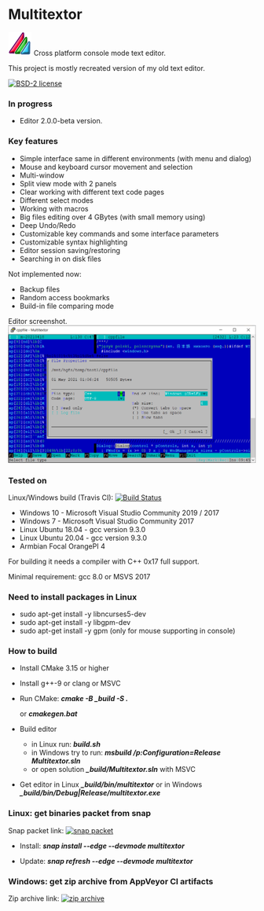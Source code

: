 # Multitextor
![Screenshot](docs/m.png) Cross platform console mode text editor.

This project is mostly recreated version of my old text editor.

[![BSD-2 license](https://img.shields.io/github/license/vikonix/multitextor)](https://github.com/vikonix/multitextor/blob/main/LICENSE)

### In progress
- Editor 2.0.0-beta version.
 
### Key features
- Simple interface same in different environments (with menu and dialog)
- Mouse and keyboard cursor movement and selection
- Multi-window
- Split view mode with 2 panels
- Clear working with different text code pages
- Different select modes
- Working with macros 
- Big files editing over 4 GBytes (with small memory using)
- Deep Undo/Redo
- Customizable key commands and some interface parameters
- Customizable syntax highlighting
- Editor session saving/restoring
- Searching in on disk files

Not implemented now:
- Backup files
- Random access bookmarks
- Build-in file comparing mode
 
Editor screenshot.
  ![Screenshot](docs/multitextor1.png)

### Tested on
Linux/Windows build (Travis CI): [![Build Status](https://travis-ci.com/vikonix/multitextor.svg?branch=main)](https://travis-ci.com/vikonix/multitextor)

 - Windows 10 - Microsoft Visual Studio Community 2019 / 2017
 - Windows 7 - Microsoft Visual Studio Community 2017
 - Linux Ubuntu 18.04 - gcc version 9.3.0
 - Linux Ubuntu 20.04 - gcc version 9.3.0
 - Armbian Focal OrangePI 4

For building it needs a compiler with C++ 0x17 full support.

Minimal requirement: gcc 8.0 or MSVS 2017

### Need to install packages in Linux
 - sudo apt-get install -y libncurses5-dev
 - sudo apt-get install -y libgpm-dev
 - sudo apt-get install -y gpm (only for mouse supporting in console)
 
### How to build
 - Install CMake 3.15 or higher
 - Install g++-9 or clang or MSVC
 - Run CMake: ***cmake -B _build -S .***
 
    or ***cmakegen.bat***
    
 - Build editor
    - in Linux run: ***build.sh***
    - in Windows try to run: ***msbuild /p:Configuration=Release Multitextor.sln*** 
    - or open solution ***_build/Multitextor.sln*** with MSVC
    
 - Get editor in Linux ***_build/bin/multitextor*** or in Windows ***_build/bin/Debug|Release/multitextor.exe***
    
### Linux: get binaries packet from snap
Snap packet link: [![snap packet](https://snapcraft.io/multitextor/badge.svg)](https://snapcraft.io/multitextor)

 - Install:
    ***snap install --edge --devmode multitextor***

 - Update: 
    ***snap refresh --edge --devmode multitextor***
    
### Windows: get zip archive from AppVeyor CI artifacts
Zip archive link: [![zip archive](https://ci.appveyor.com/api/projects/status/m98q8sh347k0cdu6/branch/main?svg=true)](https://ci.appveyor.com/project/vikonix/multitextor/branch/main/artifacts)

